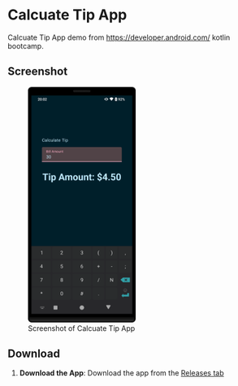 # Calcuate Tip App 

Calcuate Tip App demo from https://developer.android.com/ kotlin bootcamp.

## Screenshot

<figure>
  <img src="Screenshot.png" alt="Screenshot of Calcuate Tip App" width="50%" />
  <figcaption>Screenshot of Calcuate Tip App</figcaption>
</figure>

## Download
1. **Download the App**: Download the app from the [Releases tab](https://github.com/SoaresPT/AndroidBasics/releases/tag/CalcuateTip)